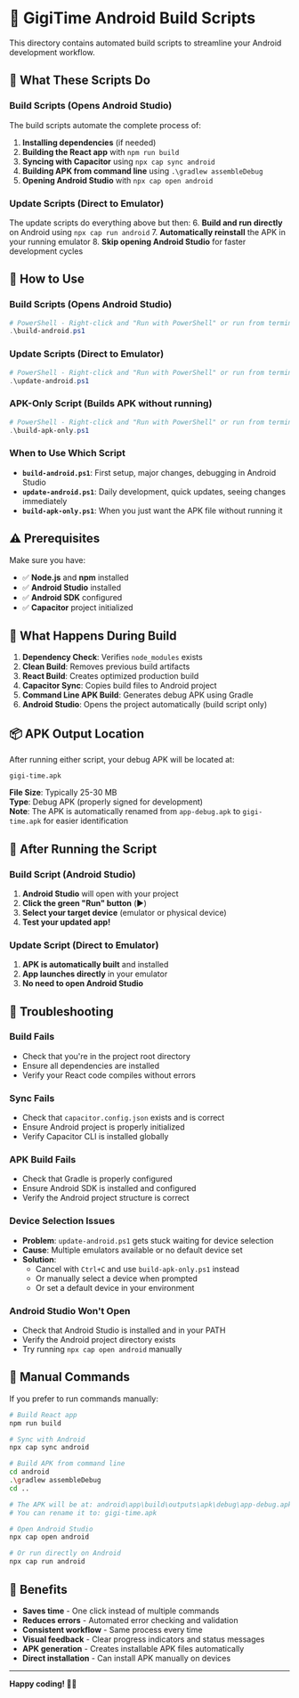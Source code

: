 # 🎵 GigiTime Android Build Scripts

This directory contains automated build scripts to streamline your Android development workflow.

## 📱 What These Scripts Do

### **Build Scripts** (Opens Android Studio)
The build scripts automate the complete process of:
1. **Installing dependencies** (if needed)
2. **Building the React app** with `npm run build`
3. **Syncing with Capacitor** using `npx cap sync android`
4. **Building APK from command line** using `.\gradlew assembleDebug`
5. **Opening Android Studio** with `npx cap open android`

### **Update Scripts** (Direct to Emulator)
The update scripts do everything above but then:
6. **Build and run directly** on Android using `npx cap run android`
7. **Automatically reinstall** the APK in your running emulator
8. **Skip opening Android Studio** for faster development cycles

## 🚀 How to Use

### **Build Scripts** (Opens Android Studio)
```powershell
# PowerShell - Right-click and "Run with PowerShell" or run from terminal:
.\build-android.ps1
```

### **Update Scripts** (Direct to Emulator)
```powershell
# PowerShell - Right-click and "Run with PowerShell" or run from terminal:
.\update-android.ps1
```

### **APK-Only Script** (Builds APK without running)
```powershell
# PowerShell - Right-click and "Run with PowerShell" or run from terminal:
.\build-apk-only.ps1
```

### **When to Use Which Script**
- **`build-android.ps1`**: First setup, major changes, debugging in Android Studio
- **`update-android.ps1`**: Daily development, quick updates, seeing changes immediately
- **`build-apk-only.ps1`**: When you just want the APK file without running it

## ⚠️ Prerequisites

Make sure you have:
- ✅ **Node.js** and **npm** installed
- ✅ **Android Studio** installed
- ✅ **Android SDK** configured
- ✅ **Capacitor** project initialized

## 🔧 What Happens During Build

1. **Dependency Check**: Verifies `node_modules` exists
2. **Clean Build**: Removes previous build artifacts
3. **React Build**: Creates optimized production build
4. **Capacitor Sync**: Copies build files to Android project
5. **Command Line APK Build**: Generates debug APK using Gradle
6. **Android Studio**: Opens the project automatically (build script only)

## 📦 APK Output Location

After running either script, your debug APK will be located at:
```
gigi-time.apk
```

**File Size**: Typically 25-30 MB  
**Type**: Debug APK (properly signed for development)  
**Note**: The APK is automatically renamed from `app-debug.apk` to `gigi-time.apk` for easier identification

## 🎯 After Running the Script

### **Build Script** (Android Studio)
1. **Android Studio** will open with your project
2. **Click the green "Run" button** (▶️)
3. **Select your target device** (emulator or physical device)
4. **Test your updated app!**

### **Update Script** (Direct to Emulator)
1. **APK is automatically built** and installed
2. **App launches directly** in your emulator
3. **No need to open Android Studio**

## 🐛 Troubleshooting

### Build Fails
- Check that you're in the project root directory
- Ensure all dependencies are installed
- Verify your React code compiles without errors

### Sync Fails
- Check that `capacitor.config.json` exists and is correct
- Ensure Android project is properly initialized
- Verify Capacitor CLI is installed globally

### APK Build Fails
- Check that Gradle is properly configured
- Ensure Android SDK is installed and configured
- Verify the Android project structure is correct

### Device Selection Issues
- **Problem**: `update-android.ps1` gets stuck waiting for device selection
- **Cause**: Multiple emulators available or no default device set
- **Solution**: 
  - Cancel with `Ctrl+C` and use `build-apk-only.ps1` instead
  - Or manually select a device when prompted
  - Or set a default device in your environment

### Android Studio Won't Open
- Check that Android Studio is installed and in your PATH
- Verify the Android project directory exists
- Try running `npx cap open android` manually

## 📝 Manual Commands

If you prefer to run commands manually:

```bash
# Build React app
npm run build

# Sync with Android
npx cap sync android

# Build APK from command line
cd android
.\gradlew assembleDebug
cd ..

# The APK will be at: android\app\build\outputs\apk\debug\app-debug.apk
# You can rename it to: gigi-time.apk

# Open Android Studio
npx cap open android

# Or run directly on Android
npx cap run android
```

## 🎉 Benefits

- **Saves time** - One click instead of multiple commands
- **Reduces errors** - Automated error checking and validation
- **Consistent workflow** - Same process every time
- **Visual feedback** - Clear progress indicators and status messages
- **APK generation** - Creates installable APK files automatically
- **Direct installation** - Can install APK manually on devices

---

**Happy coding! 🎵🥁**
